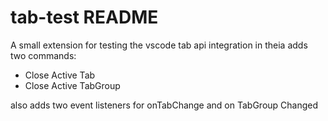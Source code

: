 # tab-test README

A small extension for testing the vscode tab api integration in theia
adds two commands:
- Close Active Tab
- Close Active TabGroup

also adds two event listeners for onTabChange and on TabGroup Changed
